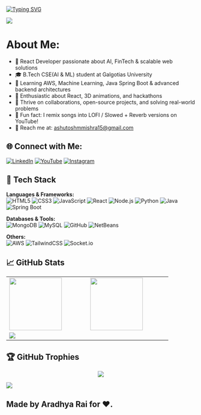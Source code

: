 [![Typing SVG](https://readme-typing-svg.demolab.com?font=Comfortaa&size=100&pause=1000&color=18b8d0&center=true&vCenter=true&width=2000&height=200&lines=HELLO+NICE+TO+MEET+YOU%F0%9F%91%8B+!+;I+AM+ASHU+%F0%9F%92%BB;REACT-DEVELOPER;AI+ENTHUSIAST;CLOUD+&+DEVOPS+LEARNER)](https://git.io/typing-svg)

![](https://github.com/alwaysashumishra/alwaysashumishra/blob/main/github-readme-profile.gif)

# About Me:
- 🔭 React Developer passionate about AI, FinTech & scalable web solutions  
- 🎓 B.Tech CSE(AI & ML) student at Galgotias University  
- 🌱 Learning AWS, Machine Learning, Java Spring Boot & advanced backend architectures  
- 👀 Enthusiastic about React, 3D animations, and hackathons  
- 💞️ Thrive on collaborations, open-source projects, and solving real-world problems  
- 🎵 Fun fact: I remix songs into LOFI / Slowed + Reverb versions on YouTube!  
- 📧 Reach me at: [ashutoshmmishra15@gmail.com](mailto:ashutoshmmishra15.com)

## 🌐 Connect with Me:
[![LinkedIn](https://img.shields.io/badge/LinkedIn-0077B5?style=for-the-badge&logo=linkedin&logoColor=white)](https://www.linkedin.com/in/ashutosh-mishra-am-108880282/)
[![YouTube](https://img.shields.io/badge/YouTube-FF0000?style=for-the-badge&logo=youtube&logoColor=white)]() 
[![Instagram](https://img.shields.io/badge/Instagram-E4405F?style=for-the-badge&logo=instagram&logoColor=white)](https://www.instagram.com/alwaysashumishra/)

## 🧰 Tech Stack
**Languages & Frameworks:**  
![HTML5](https://img.shields.io/badge/html5-%23E34F26.svg?style=for-the-badge&logo=html5&logoColor=white)
![CSS3](https://img.shields.io/badge/css3-%231572B6.svg?style=for-the-badge&logo=css3&logoColor=white)
![JavaScript](https://img.shields.io/badge/javascript-%23323330.svg?style=for-the-badge&logo=javascript&logoColor=%23F7DF1E)
![React](https://img.shields.io/badge/react-%2320232a.svg?style=for-the-badge&logo=react&logoColor=%2361DAFB)
![Node.js](https://img.shields.io/badge/node.js-%2343853D.svg?style=for-the-badge&logo=node.js&logoColor=white)
![Python](https://img.shields.io/badge/python-3670A0?style=for-the-badge&logo=python&logoColor=ffdd54)
![Java](https://img.shields.io/badge/Java-%23ED8B00.svg?style=for-the-badge&logo=java&logoColor=white)
![Spring Boot](https://img.shields.io/badge/SpringBoot-%236DB33F.svg?style=for-the-badge&logo=spring&logoColor=white)


**Databases & Tools:**  
![MongoDB](https://img.shields.io/badge/MongoDB-%2347A248.svg?style=for-the-badge&logo=mongodb&logoColor=white)
![MySQL](https://img.shields.io/badge/mysql-4479A1.svg?style=for-the-badge&logo=mysql&logoColor=white)
![GitHub](https://img.shields.io/badge/github-%23121011.svg?style=for-the-badge&logo=github&logoColor=white)
![NetBeans](https://img.shields.io/badge/netbeans-%230070B8.svg?style=for-the-badge&logo=apache-netbeans-ide&logoColor=white)

**Others:**  
![AWS](https://img.shields.io/badge/AWS-%23FF9900.svg?style=for-the-badge&logo=amazon-aws&logoColor=white)
![TailwindCSS](https://img.shields.io/badge/tailwindcss-%2338B2AC.svg?style=for-the-badge&logo=tailwind-css&logoColor=white)
![Socket.io](https://img.shields.io/badge/socket.io-%23447AFC.svg?style=for-the-badge&logo=socket.io&logoColor=white)

## 📈 GitHub Stats
<div align="center">
  <table>
    <tr>
      <td><img src="https://github-readme-streak-stats.herokuapp.com/?user=alwaysashumishra&theme=dark&hide_border=false" height="140px" style="min-width:200px"/></td>
      <td><img src="https://github-readme-stats.vercel.app/api?username=alwaysashumishra&theme=dark&hide_border=false&include_all_commits=true&count_private=true" height="140px" style="min-width:200px"/></td>
    </tr>
    <tr>
      <td colspan="2"><img src="https://github-readme-stats.vercel.app/api/top-langs/?username=alwaysashumishra&theme=dark&hide_border=false&layout=compact" style="min-width:200px"/></td>
    </tr>
  </table>
</div>

## 🏆 GitHub Trophies
<div align="center">
<img src="https://github-profile-trophy.vercel.app/?username=alwaysashumishra&theme=dark&no-frame=false&no-bg=false&margin-w=4"/>
</div>

[![](https://visitcount.itsvg.in/api?id=alwaysashumishra&icon=5&color=1)](https://visitcount.itsvg.in)

## Made by Aradhya Rai for ❤️.
